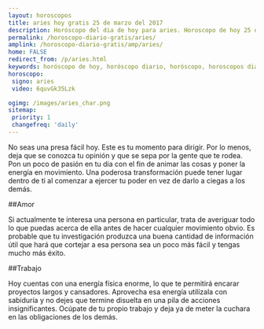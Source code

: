 ```yaml
---
layout: horoscopos
title: aries hoy gratis 25 de marzo del 2017 
description: Horóscopo del dia de hoy para aries. Horoscopo de hoy 25 de marzo del 2017. Las predicciones de amor, trabajo, vida personal gratis.
permalink: /horoscopo-diario-gratis/aries/
amplink: /horoscopo-diario-gratis/amp/aries/
home: FALSE
redirect_from: /p/aries.html
keywords: horóscopo de hoy, horóscopo diario, horóscopo, horoscopos diarios gratis del dia de hoy, horóscopo diario gratis,horóscopo 2017, horóscopo esperanza gracia, horoscopo aries hoy, horoscop, horóscopos gratis, horoscopo aries, horoscopo aries 2017, Tarot, Astrologia, Zodíaco, aries, horoscopo gratis
horoscopo:
 signo: aries
 video: 6quvGk35Lzk

ogimg: /images/aries_char.png
sitemap:
 priority: 1
 changefreq: 'daily'
---
```



No seas una presa fácil hoy. Este es tu momento para dirigir. Por lo menos, deja que se conozca tu opinión y que se sepa por la gente que te rodea. Pon un poco de pasión en tu día con el fin de animar las cosas y poner la energía en movimiento. Una poderosa transformación puede tener lugar dentro de ti al comenzar a ejercer tu poder en vez de darlo a ciegas a los demás.

##Amor

Si actualmente te interesa una persona en particular, trata de averiguar todo lo que puedas acerca de ella antes de hacer cualquier movimiento obvio. Es probable que tu investigación produzca una buena cantidad de información útil que hará que cortejar a esa persona sea un poco más fácil y tengas mucho más éxito.

##Trabajo

Hoy cuentas con una energía física enorme, lo que te permitirá encarar proyectos largos y cansadores. Aprovecha esa energía utilízala con sabiduría y no dejes que termine disuelta en una pila de acciones insignificantes. Ocúpate de tu propio trabajo y deja ya de meter la cuchara en las obligaciones de los demás.